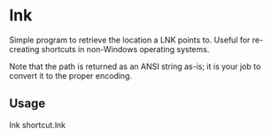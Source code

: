# lnk
Simple program to retrieve the location a LNK points to.
Useful for re-creating shortcuts in non-Windows operating systems.

Note that the path is returned as an ANSI string as-is; it is
your job to convert it to the proper encoding.

## Usage
lnk shortcut.lnk
